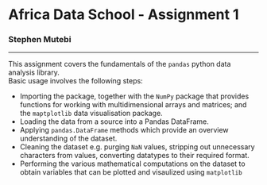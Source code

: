 # Africa Data School - Assignment 1
### Stephen Mutebi
---
This assignment covers the fundamentals of the `pandas` python data analysis library.  
Basic usage involves the following steps:
- Importing the package, together with the `NumPy` package that provides functions for working with multidimensional arrays and matrices; and the `maptplotlib` data visualisation package.
- Loading the data from a source into a Pandas DataFrame.
- Applying `pandas.DataFrame` methods which provide an overview understanding of the dataset.
- Cleaning the dataset e.g. purging `NaN` values, stripping out unnecessary characters from values, converting datatypes to their required format.
- Performing the various mathematical computations on the dataset to obtain variables that can be plotted and visaulized using `matplotlib` 

